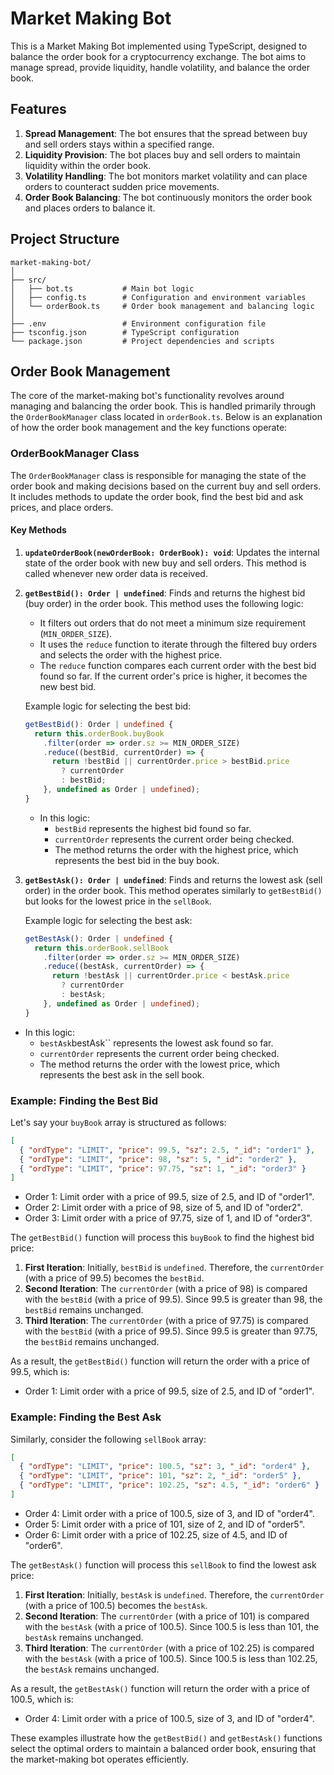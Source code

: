 # Market Making Bot

This is a Market Making Bot implemented using TypeScript, designed to balance the order book for a cryptocurrency exchange. The bot aims to manage spread, provide liquidity, handle volatility, and balance the order book.

## Features

1. **Spread Management**: The bot ensures that the spread between buy and sell orders stays within a specified range.
2. **Liquidity Provision**: The bot places buy and sell orders to maintain liquidity within the order book.
3. **Volatility Handling**: The bot monitors market volatility and can place orders to counteract sudden price movements.
4. **Order Book Balancing**: The bot continuously monitors the order book and places orders to balance it.

## Project Structure

```plaintext
market-making-bot/
│
├── src/
│   ├── bot.ts           # Main bot logic
│   ├── config.ts        # Configuration and environment variables
│   └── orderBook.ts     # Order book management and balancing logic
│
├── .env                 # Environment configuration file
├── tsconfig.json        # TypeScript configuration
└── package.json         # Project dependencies and scripts

```

## Order Book Management

The core of the market-making bot's functionality revolves around managing and balancing the order book. This is handled primarily through the `OrderBookManager` class located in `orderBook.ts`. Below is an explanation of how the order book management and the key functions operate:

### OrderBookManager Class

The `OrderBookManager` class is responsible for managing the state of the order book and making decisions based on the current buy and sell orders. It includes methods to update the order book, find the best bid and ask prices, and place orders.

#### Key Methods

1. **`updateOrderBook(newOrderBook: OrderBook): void`**: Updates the internal state of the order book with new buy and sell orders. This method is called whenever new order data is received.

2. **`getBestBid(): Order | undefined`**: Finds and returns the highest bid (buy order) in the order book. This method uses the following logic:

   - It filters out orders that do not meet a minimum size requirement (`MIN_ORDER_SIZE`).
   - It uses the `reduce` function to iterate through the filtered buy orders and selects the order with the highest price.
   - The `reduce` function compares each current order with the best bid found so far. If the current order's price is higher, it becomes the new best bid.

   Example logic for selecting the best bid:

   ```typescript
   getBestBid(): Order | undefined {
     return this.orderBook.buyBook
       .filter(order => order.sz >= MIN_ORDER_SIZE)
       .reduce((bestBid, currentOrder) => {
         return !bestBid || currentOrder.price > bestBid.price
           ? currentOrder
           : bestBid;
       }, undefined as Order | undefined);
   }
   ```

   - In this logic:
     - `bestBid` represents the highest bid found so far.
     - `currentOrder` represents the current order being checked.
     - The method returns the order with the highest price, which represents the best bid in the buy book.

3. **`getBestAsk(): Order | undefined`**: Finds and returns the lowest ask (sell order) in the order book. This method operates similarly to `getBestBid()` but looks for the lowest price in the `sellBook`.

   Example logic for selecting the best ask:

   ```typescript
   getBestAsk(): Order | undefined {
     return this.orderBook.sellBook
       .filter(order => order.sz >= MIN_ORDER_SIZE)
       .reduce((bestAsk, currentOrder) => {
         return !bestAsk || currentOrder.price < bestAsk.price
           ? currentOrder
           : bestAsk;
       }, undefined as Order | undefined);
   }
   ```

- In this logic:
  - `bestAsk`bestAsk`` represents the lowest ask found so far.
  - `currentOrder` represents the current order being checked.
  - The method returns the order with the lowest price, which represents the best ask in the sell book.

### Example: Finding the Best Bid

Let's say your `buyBook` array is structured as follows:

```json
[
  { "ordType": "LIMIT", "price": 99.5, "sz": 2.5, "_id": "order1" },
  { "ordType": "LIMIT", "price": 98, "sz": 5, "_id": "order2" },
  { "ordType": "LIMIT", "price": 97.75, "sz": 1, "_id": "order3" }
]
```

- Order 1: Limit order with a price of 99.5, size of 2.5, and ID of "order1".
- Order 2: Limit order with a price of 98, size of 5, and ID of "order2".
- Order 3: Limit order with a price of 97.75, size of 1, and ID of "order3".

The `getBestBid()` function will process this `buyBook` to find the highest bid price:

1. **First Iteration**: Initially, `bestBid` is `undefined`. Therefore, the `currentOrder` (with a price of 99.5) becomes the `bestBid`.
2. **Second Iteration**: The `currentOrder` (with a price of 98) is compared with the `bestBid` (with a price of 99.5). Since 99.5 is greater than 98, the `bestBid` remains unchanged.
3. **Third Iteration**: The `currentOrder` (with a price of 97.75) is compared with the `bestBid` (with a price of 99.5). Since 99.5 is greater than 97.75, the `bestBid` remains unchanged.

As a result, the `getBestBid()` function will return the order with a price of 99.5, which is:

- Order 1: Limit order with a price of 99.5, size of 2.5, and ID of "order1".

### Example: Finding the Best Ask

Similarly, consider the following `sellBook` array:

```json
[
  { "ordType": "LIMIT", "price": 100.5, "sz": 3, "_id": "order4" },
  { "ordType": "LIMIT", "price": 101, "sz": 2, "_id": "order5" },
  { "ordType": "LIMIT", "price": 102.25, "sz": 4.5, "_id": "order6" }
]
```

- Order 4: Limit order with a price of 100.5, size of 3, and ID of "order4".
- Order 5: Limit order with a price of 101, size of 2, and ID of "order5".
- Order 6: Limit order with a price of 102.25, size of 4.5, and ID of "order6".

The `getBestAsk()` function will process this `sellBook` to find the lowest ask price:

1. **First Iteration**: Initially, `bestAsk` is `undefined`. Therefore, the `currentOrder` (with a price of 100.5) becomes the `bestAsk`.
2. **Second Iteration**: The `currentOrder` (with a price of 101) is compared with the `bestAsk` (with a price of 100.5). Since 100.5 is less than 101, the `bestAsk` remains unchanged.
3. **Third Iteration**: The `currentOrder` (with a price of 102.25) is compared with the `bestAsk` (with a price of 100.5). Since 100.5 is less than 102.25, the `bestAsk` remains unchanged.

As a result, the `getBestAsk()` function will return the order with a price of 100.5, which is:

- Order 4: Limit order with a price of 100.5, size of 3, and ID of "order4".

These examples illustrate how the `getBestBid()` and `getBestAsk()` functions select the optimal orders to maintain a balanced order book, ensuring that the market-making bot operates efficiently.

```

```

